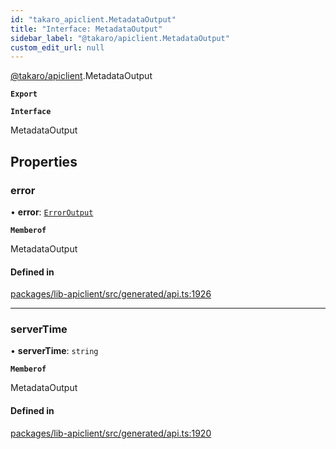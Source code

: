 ```yaml
---
id: "takaro_apiclient.MetadataOutput"
title: "Interface: MetadataOutput"
sidebar_label: "@takaro/apiclient.MetadataOutput"
custom_edit_url: null
---
```


[@takaro/apiclient](../modules/takaro_apiclient.md).MetadataOutput

**`Export`**

**`Interface`**

MetadataOutput

## Properties

### error

• **error**: [`ErrorOutput`](takaro_apiclient.ErrorOutput.md)

**`Memberof`**

MetadataOutput

#### Defined in

[packages/lib-apiclient/src/generated/api.ts:1926](https://github.com/niekcandaele/Takaro/blob/91fb19b/packages/lib-apiclient/src/generated/api.ts#L1926)

___

### serverTime

• **serverTime**: `string`

**`Memberof`**

MetadataOutput

#### Defined in

[packages/lib-apiclient/src/generated/api.ts:1920](https://github.com/niekcandaele/Takaro/blob/91fb19b/packages/lib-apiclient/src/generated/api.ts#L1920)

